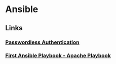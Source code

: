 # Ansible

## Links

### [Passwordless Authentication](https://github.com/darkhorse1998/ansible/blob/main/passwordlessAuthentication/README.md)

### [First Ansible Playbook - Apache Playbook](https://github.com/darkhorse1998/ansible/tree/main/2_ansiblePlaybook)